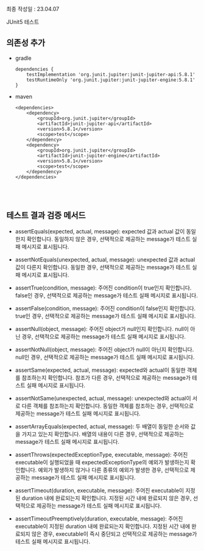 최종 작성일 : 23.04.07

JUnit5 테스트

## 의존성 추가

- gradle
    ```
    dependencies {
        testImplementation 'org.junit.jupiter:junit-jupiter-api:5.8.1'
        testRuntimeOnly 'org.junit.jupiter:junit-jupiter-engine:5.8.1'
    }
    ```

- maven

    ```
    <dependencies>
        <dependency>
            <groupId>org.junit.jupiter</groupId>
            <artifactId>junit-jupiter-api</artifactId>
            <version>5.8.1</version>
            <scope>test</scope>
        </dependency>
        <dependency>
            <groupId>org.junit.jupiter</groupId>
            <artifactId>junit-jupiter-engine</artifactId>
            <version>5.8.1</version>
            <scope>test</scope>
        </dependency>
    </dependencies>
    ```
<br>
<br>


## 테스트 결과 검증 메서드
- assertEquals(expected, actual, message): expected 값과 actual 값이 동일한지 확인합니다. 동일하지 않은 경우, 선택적으로 제공하는 message가 테스트 실패 메시지로 표시됩니다.


- assertNotEquals(unexpected, actual, message): unexpected 값과 actual 값이 다른지 확인합니다. 동일한 경우, 선택적으로 제공하는 message가 테스트 실패 메시지로 표시됩니다.


- assertTrue(condition, message): 주어진 condition이 true인지 확인합니다. false인 경우, 선택적으로 제공하는 message가 테스트 실패 메시지로 표시됩니다.


- assertFalse(condition, message): 주어진 condition이 false인지 확인합니다. true인 경우, 선택적으로 제공하는 message가 테스트 실패 메시지로 표시됩니다.


- assertNull(object, message): 주어진 object가 null인지 확인합니다. null이 아닌 경우, 선택적으로 제공하는 message가 테스트 실패 메시지로 표시됩니다.


- assertNotNull(object, message): 주어진 object가 null이 아닌지 확인합니다. null인 경우, 선택적으로 제공하는 message가 테스트 실패 메시지로 표시됩니다.


- assertSame(expected, actual, message): expected와 actual이 동일한 객체를 참조하는지 확인합니다. 참조가 다른 경우, 선택적으로 제공하는 message가 테스트 실패 메시지로 표시됩니다.


- assertNotSame(unexpected, actual, message): unexpected와 actual이 서로 다른 객체를 참조하는지 확인합니다. 동일한 객체를 참조하는 경우, 선택적으로 제공하는 message가 테스트 실패 메시지로 표시됩니다.


- assertArrayEquals(expected, actual, message): 두 배열이 동일한 순서와 값을 가지고 있는지 확인합니다. 배열의 내용이 다른 경우, 선택적으로 제공하는 message가 테스트 실패 메시지로 표시됩니다.


- assertThrows(expectedExceptionType, executable, message): 주어진 executable이 실행되었을 때 expectedExceptionType의 예외가 발생하는지 확인합니다. 예외가 발생하지 않거나 다른 종류의 예외가 발생한 경우, 선택적으로 제공하는 message가 테스트 실패 메시지로 표시됩니다.


- assertTimeout(duration, executable, message): 주어진 executable이 지정된 duration 내에 완료되는지 확인합니다. 지정된 시간 내에 완료되지 않은 경우, 선택적으로 제공하는 message가 테스트 실패 메시지로 표시됩니다.


- assertTimeoutPreemptively(duration, executable, message): 주어진 executable이 지정된 duration 내에 완료되는지 확인합니다. 지정된 시간 내에 완료되지 않은 경우, executable이 즉시 중단되고 선택적으로 제공하는 message가 테스트 실패 메시지로 표시됩니다.
